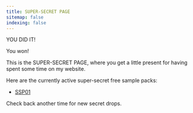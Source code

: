 ```yaml
---
title: SUPER-SECRET PAGE
sitemap: false
indexing: false
---
```


YOU DID IT!

You won!

This is the SUPER-SECRET PAGE, where you get a little present for having spent some time on my website.

Here are the currently active super-secret free sample packs:

- [SSP01](/TODO)

Check back another time for new secret drops.